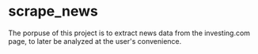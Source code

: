 # scrape_news
 The porpuse of this project is to extract news data from the investing.com page, to later be analyzed at the user's convenience.
